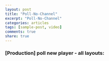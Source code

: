 ```yaml
---
layout: post
title: "Poll-No-Channel"
excerpt: "Poll-No-Channel"
categories: articles
tags: [sample-post, video]
comments: true
share: true
---
```

### [Production] poll new player - all layouts:
<br>
<div class="apester-media" data-media-id="5ddfa25850088b4632ae0cbb" height="350"></div><script 
async src="https://static.apester.com/js/sdk/latest/apester-sdk.js"></script>
<br>
